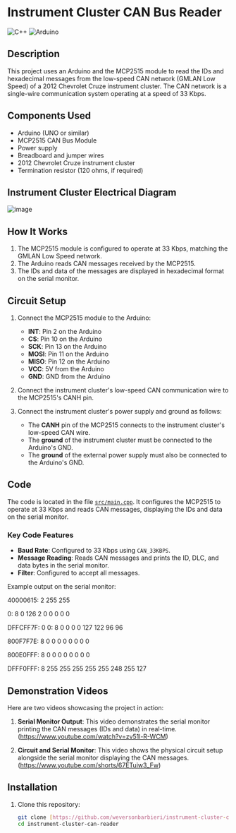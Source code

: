 # Instrument Cluster CAN Bus Reader

![C++](https://img.shields.io/badge/language-C++-blue.svg)
![Arduino](https://img.shields.io/badge/platform-Arduino-blue.svg)

## Description

This project uses an Arduino and the MCP2515 module to read the IDs and hexadecimal messages from the low-speed CAN network (GMLAN Low Speed) of a 2012 Chevrolet Cruze instrument cluster. The CAN network is a single-wire communication system operating at a speed of 33 Kbps.

## Components Used

- Arduino (UNO or similar)
- MCP2515 CAN Bus Module
- Power supply
- Breadboard and jumper wires
- 2012 Chevrolet Cruze instrument cluster
- Termination resistor (120 ohms, if required)

## Instrument Cluster Electrical Diagram

![image](https://github.com/user-attachments/assets/e2f15cab-0b67-4962-a6a8-ff0f4bd27791)


## How It Works

1. The MCP2515 module is configured to operate at 33 Kbps, matching the GMLAN Low Speed network.
2. The Arduino reads CAN messages received by the MCP2515.
3. The IDs and data of the messages are displayed in hexadecimal format on the serial monitor.

## Circuit Setup

1. Connect the MCP2515 module to the Arduino:
   - **INT**: Pin 2 on the Arduino
   - **CS**: Pin 10 on the Arduino
   - **SCK**: Pin 13 on the Arduino
   - **MOSI**: Pin 11 on the Arduino
   - **MISO**: Pin 12 on the Arduino
   - **VCC**: 5V from the Arduino
   - **GND**: GND from the Arduino

2. Connect the instrument cluster's low-speed CAN communication wire to the MCP2515's CANH pin.

3. Connect the instrument cluster's power supply and ground as follows:
   - The **CANH** pin of the MCP2515 connects to the instrument cluster's low-speed CAN wire.
   - The **ground** of the instrument cluster must be connected to the Arduino's GND.
   - The **ground** of the external power supply must also be connected to the Arduino's GND.

## Code

The code is located in the file [`src/main.cpp`](src/main.cpp). It configures the MCP2515 to operate at 33 Kbps and reads CAN messages, displaying the IDs and data on the serial monitor.

### Key Code Features

- **Baud Rate**: Configured to 33 Kbps using `CAN_33KBPS`.
- **Message Reading**: Reads CAN messages and prints the ID, DLC, and data bytes in the serial monitor.
- **Filter**: Configured to accept all messages.

Example output on the serial monitor:

 
40000615: 2 255 255
 
0: 8 0 126 2 0 0 0 0 0 
 
DFFCFF7F: 0 
0: 8 0 0 0 0 127 122 96 96 

800F7F7E: 8 0 0 0 0 0 0 0 0 

800E0FFF: 8 0 0 0 0 0 0 0 0 

DFFF0FFF: 8 255 255 255 255 255 248 255 127


## Demonstration Videos

Here are two videos showcasing the project in action:

1. **Serial Monitor Output**: This video demonstrates the serial monitor printing the CAN messages (IDs and data) in real-time.  
   (https://www.youtube.com/watch?v=zv51l-R-WCM)

2. **Circuit and Serial Monitor**: This video shows the physical circuit setup alongside the serial monitor displaying the CAN messages.  
   (https://www.youtube.com/shorts/67ETuiw3_Fw)



## Installation

1. Clone this repository:
   ```sh
   git clone [https://github.com/weversonbarbieri/instrument-cluster-can-reader](https://github.com/weversonbarbieri/CAN_BUS_sniff_Arduino_MCP2515.git)
   cd instrument-cluster-can-reader
